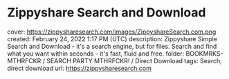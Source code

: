 # Zippyshare Search and Download

cover: https://zippysharesearch.com/images/ZippyshareSearch.com.png
created: February 24, 2022 1:17 PM (UTC)
description: Zippyshare Simple Search and Download - it's a search engine, but for files. Search and find what you want within seconds - it's fast, fluid and free.
folder: BOOKMRKS-MTHRFCKR / SEARCH PARTY MTHRFCKR! / Direct Download
tags: Search, direct download
url: https://zippysharesearch.com